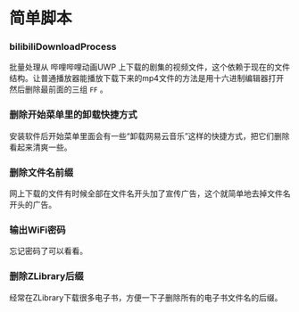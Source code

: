 # 简单脚本

### bilibiliDownloadProcess
批量处理从 哔哩哔哩动画UWP 上下载的剧集的视频文件，这个依赖于现在的文件结构。让普通播放器能播放下载下来的mp4文件的方法是用十六进制编辑器打开然后删除最前面的三组 `FF` 。

### 删除开始菜单里的卸载快捷方式
安装软件后开始菜单里面会有一些“卸载网易云音乐”这样的快捷方式，把它们删除看起来清爽一些。

### 删除文件名前缀
网上下载的文件有时候全部在文件名开头加了宣传广告，这个就简单地去掉文件名开头的广告。

### 输出WiFi密码
忘记密码了可以看看。

### 删除ZLibrary后缀
经常在ZLibrary下载很多电子书，方便一下子删除所有的电子书文件名的后缀。
